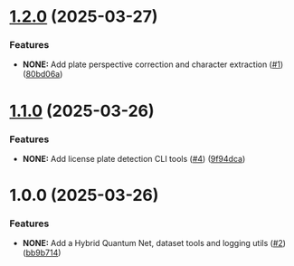 # [1.2.0](https://github.com/John15321/ipsem2025-license-plate/compare/v1.1.0...v1.2.0) (2025-03-27)


### Features

* **NONE:** Add plate perspective correction and character extraction ([#1](https://github.com/John15321/ipsem2025-license-plate/issues/1)) ([80bd06a](https://github.com/John15321/ipsem2025-license-plate/commit/80bd06a79764fa5c1f4d99e8d084ee076122502f))

# [1.1.0](https://github.com/John15321/ipsem2025-license-plate/compare/v1.0.0...v1.1.0) (2025-03-26)


### Features

* **NONE:** Add license plate detection CLI tools ([#4](https://github.com/John15321/ipsem2025-license-plate/issues/4)) ([9f94dca](https://github.com/John15321/ipsem2025-license-plate/commit/9f94dca5075dd3c8668b03cb36300eafbe27483f))

# 1.0.0 (2025-03-26)


### Features

* **NONE:** Add a Hybrid Quantum Net, dataset tools and logging utils ([#2](https://github.com/John15321/ipsem2025-license-plate/issues/2)) ([bb9b714](https://github.com/John15321/ipsem2025-license-plate/commit/bb9b714d9f4926276711ce4726347ecf5f0ff08f))
